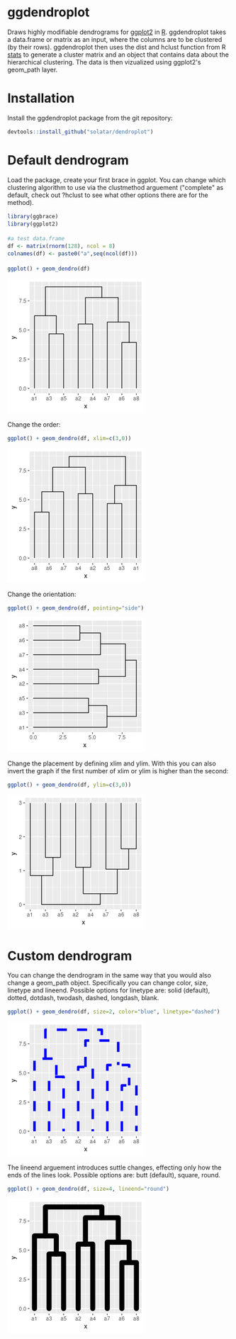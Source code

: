 # ggdendroplot
Draws highly modifiable dendrograms for [ggplot2](https://ggplot2.tidyverse.org/) in [R](https://www.r-project.org). ggdendroplot takes a data.frame or matrix as an input, where the columns are to be clustered (by their rows). ggdendroplot then uses the dist and hclust function from R [stats](https://stat.ethz.ch/R-manual/R-devel/library/stats/html/stats-package.html) to generate a cluster matrix and an object that contains data about the hierarchical clustering. The data is then vizualized using ggplot2's geom_path layer.

# Installation
Install the ggdendroplot package from the git repository:
``` r
devtools::install_github("solatar/dendroplot")
```

# Default dendrogram
Load the package, create your first brace in ggplot. You can change which clustering algorithm to use via the clustmethod arguement ("complete" as default, check out ?hclust to see what other options there are for the method). 
``` r
library(ggbrace)
library(ggplot2)

#a test data.frame
df <- matrix(rnorm(128), ncol = 8)
colnames(df) <- paste0("a",seq(ncol(df)))

ggplot() + geom_dendro(df)
```
<img src="readme_files/dendro_down.png"/>

Change the order:
``` r
ggplot() + geom_dendro(df, xlim=c(3,0))
```
<img src="readme_files/dendro_down_flipped.png"/>

Change the orientation:
``` r
ggplot() + geom_dendro(df, pointing="side")
```
<img src="readme_files/dendro_left.png"/>

Change the placement by defining xlim and ylim. With this you can also invert the graph if the first number of xlim or ylim is higher than the second:
``` r
ggplot() + geom_dendro(df, ylim=c(3,0))
```
<img src="readme_files/dendro_up.png"/>

# Custom dendrogram
You can change the dendrogram in the same way that you would also change a geom_path object. Specifically you can change color, size, linetype and lineend. 
Possible options for linetype are: solid (default), dotted, dotdash, twodash, dashed, longdash, blank.
``` r
ggplot() + geom_dendro(df, size=2, color="blue", linetype="dashed")
```
<img src="readme_files/dendro_custom.png"/>

The lineend arguement introduces suttle changes, effecting only how the ends of the lines look.
Possible options are: butt (default), square, round.
``` r
ggplot() + geom_dendro(df, size=4, lineend="round")
```
<img src="readme_files/dendro_custom2.png"/>
